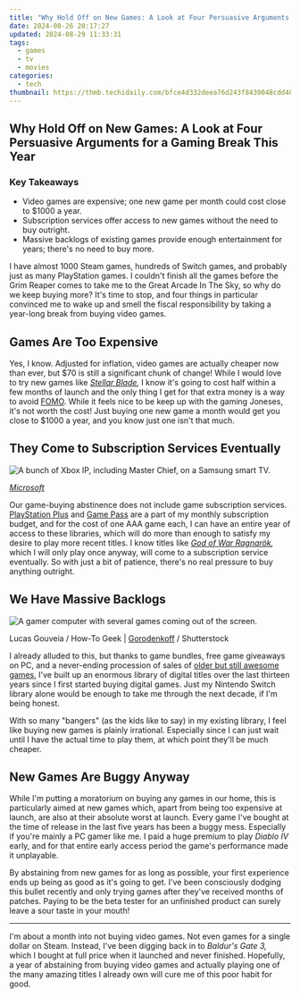 ```yaml
---
title: "Why Hold Off on New Games: A Look at Four Persuasive Arguments for a Gaming Break This Year"
date: 2024-08-26 20:17:27
updated: 2024-08-29 11:33:31
tags:
  - games
  - tv
  - movies
categories:
  - tech
thumbnail: https://thmb.techidaily.com/bfce4d332deea76d243f8439048cdd48e83f3f7bffbf49e41ff2d8a5b05d2343.jpg
---
```


## Why Hold Off on New Games: A Look at Four Persuasive Arguments for a Gaming Break This Year

### Key Takeaways

* Video games are expensive; one new game per month could cost close to $1000 a year.
* Subscription services offer access to new games without the need to buy outright.
* Massive backlogs of existing games provide enough entertainment for years; there's no need to buy more.

 I have almost 1000 Steam games, hundreds of Switch games, and probably just as many PlayStation games. I couldn't finish all the games before the Grim Reaper comes to take me to the Great Arcade In The Sky, so why do we keep buying more? It's time to stop, and four things in particular convinced me to wake up and smell the fiscal responsibility by taking a year-long break from buying video games.

##  Games Are Too Expensive

 Yes, I know. Adjusted for inflation, video games are actually cheaper now than ever, but $70 is still a significant chunk of change! While I would love to try new games like _[Stellar Blade](https://www.amazon.com/Stellar-Blade-PlayStation-5/dp/B0CTVK7GBM/?tag=hotoge-20&ascsubtag=UUhtgUeUpU2003514&asc%5Frefurl=https%3A%2F%2Fwww.howtogeek.com%2Freasons-im-not-buying-another-video-game-until-next-year%2F&asc%5Fcampaign=Evergreen),_ I know it's going to cost half within a few months of launch and the only thing I get for that extra money is a way to avoid [FOMO](https://youtube-video-recordings.techidaily.com/join-jargon-free-youtube-chats/). While it feels nice to be keep up with the gaming Joneses, it's not worth the cost! Just buying one new game a month would get you close to $1000 a year, and you know just one isn't that much. 

##  They Come to Subscription Services Eventually

![A bunch of Xbox IP, including Master Chief, on a Samsung smart TV.](https://static1.howtogeekimages.com/wordpress/wp-content/uploads/2022/06/180f1315.png) 

_[Microsoft](https://news.xbox.com/en-us/2022/06/09/xbox-app-for-smart-tvs/)_

 Our game-buying abstinence does not include game subscription services. [PlayStation Plus](https://fox-direct.techidaily.com/envision-images-with-circular-focus-shift-ps-for-2024/) and [Game Pass](https://fox-info.techidaily.com/2024-approved-4-solutions-for-iphone-hdr-video-washed-out-in-premiere-pro/) are a part of my monthly subscription budget, and for the cost of one AAA game each, I can have an entire year of access to these libraries, which will do more than enough to satisfy my desire to play more recent titles. I know titles like _[God of War Ragnarök](https://www.amazon.com/God-War-Ragnar%C3%B6k-PC/dp/B0B6CMDSMW/?tag=hotoge-20&ascsubtag=UUhtgUeUpU2003514&asc%5Frefurl=https%3A%2F%2Fwww.howtogeek.com%2Freasons-im-not-buying-another-video-game-until-next-year%2F&asc%5Fcampaign=Evergreen),_ which I will only play once anyway, will come to a subscription service eventually. So with just a bit of patience, there's no real pressure to buy anything outright.

##  We Have Massive Backlogs

![A gamer computer with several games coming out of the screen.](https://static1.howtogeekimages.com/wordpress/wp-content/uploads/2024/05/a-gamer-computer-with-several-games-coming-out-of-the-screen.jpg) 

Lucas Gouveia / How-To Geek | [Gorodenkoff](https://www.shutterstock.com/image-photo/powerful-personal-computer-gamer-rig-firstperson-1430140061) / Shutterstock

 I already alluded to this, but thanks to game bundles, free game giveaways on PC, and a never-ending procession of sales of [older but still awesome games](https://screen-activity-recording.techidaily.com/streamline-control-switch-pro-in-steam-play/), I've built up an enormous library of digital titles over the last thirteen years since I first started buying digital games. Just my Nintendo Switch library alone would be enough to take me through the next decade, if I'm being honest.

 With so many "bangers" (as the kids like to say) in my existing library, I feel like buying new games is plainly irrational. Especially since I can just wait until I have the actual time to play them, at which point they'll be much cheaper. 

##  New Games Are Buggy Anyway

 While I'm putting a moratorium on buying any games in our home, this is particularly aimed at new games which, apart from being too expensive at launch, are also at their absolute worst at launch. Every game I've bought at the time of release in the last five years has been a buggy mess. Especially if you're mainly a PC gamer like me. I paid a huge premium to play _Diablo IV_ early, and for that entire early access period the game's performance made it unplayable.

 By abstaining from new games for as long as possible, your first experience ends up being as good as it's going to get. I've been consciously dodging this bullet recently and only trying games after they've received months of patches. Paying to be the beta tester for an unfinished product can surely leave a sour taste in your mouth!

---

 I'm about a month into not buying video games. Not even games for a single dollar on Steam. Instead, I've been digging back in to _Baldur's Gate 3,_ which I bought at full price when it launched and never finished. Hopefully, a year of abstaining from buying video games and actually playing one of the many amazing titles I already own will cure me of this poor habit for good.

<ins class="adsbygoogle"
     style="display:block"
     data-ad-format="autorelaxed"
     data-ad-client="ca-pub-7571918770474297"
     data-ad-slot="1223367746"></ins>



<ins class="adsbygoogle"
     style="display:block"
     data-ad-client="ca-pub-7571918770474297"
     data-ad-slot="8358498916"
     data-ad-format="auto"
     data-full-width-responsive="true"></ins>
